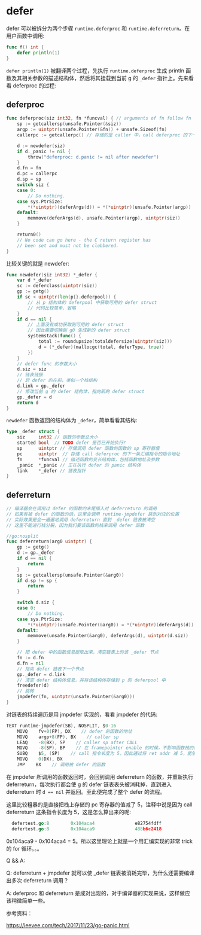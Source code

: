 # defer

defer 可以被拆分为两个步骤 `runtime.deferproc` 和 `runtime.deferreturn`。在用户函数中调用:

```go
func f() int {
    defer println(1)
}
```

`defer println(1)` 被翻译两个过程，先执行 `runtime.deferproc` 生成 println 函数及其相关参数的描述结构体，然后将其挂载到当前 g 的 `_defer` 指针上。先来看看 deferproc 的过程:

## deferproc

```go
func deferproc(siz int32, fn *funcval) { // arguments of fn follow fn
    sp := getcallersp(unsafe.Pointer(&siz))
    argp := uintptr(unsafe.Pointer(&fn)) + unsafe.Sizeof(fn)
    callerpc := getcallerpc() // 存储的是 caller 中，call deferproc 的下一条指令的地址

    d := newdefer(siz)
    if d._panic != nil {
        throw("deferproc: d.panic != nil after newdefer")
    }
    d.fn = fn
    d.pc = callerpc
    d.sp = sp
    switch siz {
    case 0:
        // Do nothing.
    case sys.PtrSize:
        *(*uintptr)(deferArgs(d)) = *(*uintptr)(unsafe.Pointer(argp))
    default:
        memmove(deferArgs(d), unsafe.Pointer(argp), uintptr(siz))
    }

    return0()
    // No code can go here - the C return register has
    // been set and must not be clobbered.
}
```

比较关键的就是 newdefer:

```go
func newdefer(siz int32) *_defer {
    var d *_defer
    sc := deferclass(uintptr(siz))
    gp := getg()
    if sc < uintptr(len(p{}.deferpool)) {
        // 从 p 结构体的 deferpool 中获取可用的 defer struct
        // 代码比较简单，省略
    }
    if d == nil {
        // 上面没有成功获取到可用的 defer struct
        // 因此需要切换到 g0 生成新的 defer struct
        systemstack(func() {
            total := roundupsize(totaldefersize(uintptr(siz)))
            d = (*_defer)(mallocgc(total, deferType, true))
        })
    }
    // defer func 的参数大小
    d.siz = siz
    // 链表链接
    // 后 defer 的在前，类似一个栈结构
    d.link = gp._defer
    // 修改当前 g 的 defer 结构体，指向新的 defer struct
    gp._defer = d
    return d
}

```

`newdefer` 函数返回的结构体为 `_defer`，简单看看其结构:

```go
type _defer struct {
    siz     int32 // 函数的参数总大小
    started bool  // TODO defer 是否已开始执行?
    sp      uintptr // 存储调用 defer 函数的函数的 sp 寄存器值
    pc      uintptr  // 存储 call deferproc 的下一条汇编指令的指令地址
    fn      *funcval // 描述函数的变长结构体，包括函数地址及参数
    _panic  *_panic // 正在执行 defer 的 panic 结构体
    link    *_defer // 链表指针
}
```

## deferreturn

```go
// 编译器会在调用过 defer 的函数的末尾插入对 deferreturn 的调用
// 如果有被 defer 的函数的话，这里会调用 runtime·jmpdefer 跳到对应的位置
// 实际效果是会一遍遍地调用 deferreturn 直到 _defer 链表被清空
// 这里不能进行栈分裂，因为我们要该函数的栈来调用 defer 函数

//go:nosplit
func deferreturn(arg0 uintptr) {
    gp := getg()
    d := gp._defer
    if d == nil {
        return
    }
    sp := getcallersp(unsafe.Pointer(&arg0))
    if d.sp != sp {
        return
    }

    switch d.siz {
    case 0:
        // Do nothing.
    case sys.PtrSize:
        *(*uintptr)(unsafe.Pointer(&arg0)) = *(*uintptr)(deferArgs(d))
    default:
        memmove(unsafe.Pointer(&arg0), deferArgs(d), uintptr(d.siz))
    }

    // 把 defer 中的函数信息提取出来，清空链表上的该 _defer 节点
    fn := d.fn
    d.fn = nil
    // 指向 defer 链表下一个节点
    gp._defer = d.link
    // 清空 defer 结构体信息，并将该结构体存储到 p 的 deferpool 中
    freedefer(d)
    // 跳转
    jmpdefer(fn, uintptr(unsafe.Pointer(&arg0)))
}
```

对链表的持续遍历是用 jmpdefer 实现的，看看 jmpdefer 的代码:

```go
TEXT runtime·jmpdefer(SB), NOSPLIT, $0-16
    MOVQ    fv+0(FP), DX    // defer 的函数的地址
    MOVQ    argp+8(FP), BX    // caller sp
    LEAQ    -8(BX), SP    // caller sp after CALL
    MOVQ    -8(SP), BP    // 在 framepointer enable 的时候，不影响函数栈的结构
    SUBQ    $5, (SP)    // call 指令长度为 5，因此通过将 ret addr 减 5，能够使 deferreturn 自动被反复调用
    MOVQ    0(DX), BX
    JMP    BX    // 调用被 defer 的函数
```

在 jmpdefer 所调用的函数返回时，会回到调用 deferreturn 的函数，并重新执行 deferreturn，每次执行都会使 g 的 defer 链表表头被消耗掉，直到进入 deferreturn 时 `d == nil` 并返回。至此便完成了整个 defer 的流程。

这里比较粗暴的是直接把栈上存储的 pc 寄存器的值减了 5，注释中说是因为 call deferreturn 这条指令长度为 5，这是怎么算出来的呢:

```go
  defertest.go:8        0x104aca4               e82754fdff              CALL runtime.deferreturn(SB)
  defertest.go:8        0x104aca9               488b6c2418              MOVQ 0x18(SP), BP
```

0x104aca9 - 0x104aca4 = 5。所以这里理论上就是一个用汇编实现的非常 trick 的 for 循环。。。

Q && A:

Q: deferreturn + jmpdefer 就可以使 _defer 链表被消耗完毕，为什么还需要编译出多次 deferreturn 调用？

A: deferproc 和 deferreturn 是成对出现的，对于编译器的实现来说，这样做应该稍微简单一些。

参考资料：

https://ieevee.com/tech/2017/11/23/go-panic.html

